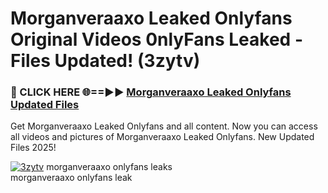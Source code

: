 # Morganveraaxo Leaked Onlyfans Original Videos 0nlyFans Leaked - Files Updated! (3zytv)

<h3>🔴 CLICK HERE 🌐==►► <a href="https://tinyurl.com/2wckxsce" rel="nofollow">Morganveraaxo Leaked Onlyfans Updated Files</a></h3>

Get Morganveraaxo Leaked Onlyfans and all content. Now you can access all videos and pictures of Morganveraaxo Leaked Onlyfans. New Updated Files 2025!

[![3zytv](https://i.imgur.com/AFduVYN.gif)](https://tinyurl.com/2wckxsce)
morganveraaxo onlyfans leaks<br>
morganveraaxo onlyfans leak